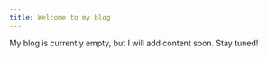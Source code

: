 ```yaml
---
title: Welcome to my blog
---
```


My blog is currently empty, but I will add content soon. Stay tuned!
